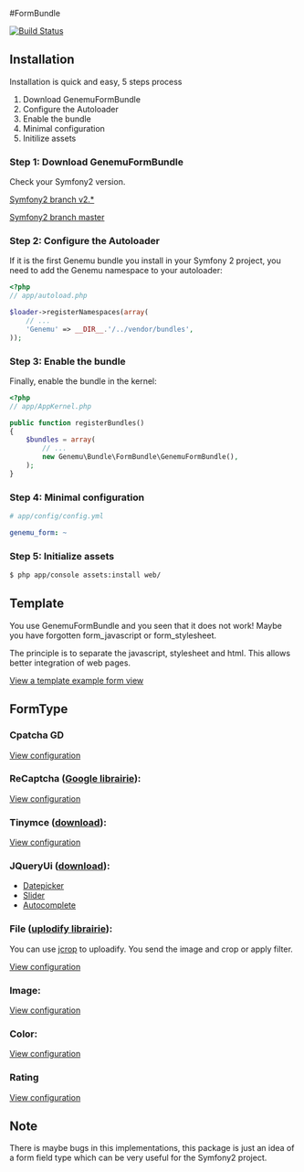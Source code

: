 #FormBundle

[![Build Status](https://secure.travis-ci.org/genemu/GenemuFormBundle.png)](https://secure.travis-ci.org/genemu/GenemuFormBundle)

## Installation

Installation is quick and easy, 5 steps process

1. Download GenemuFormBundle
2. Configure the Autoloader
3. Enable the bundle
4. Minimal configuration
5. Initilize assets

### Step 1: Download GenemuFormBundle

Check your Symfony2 version.

[Symfony2 branch v2.*](https://github.com/genemu/GenemuFormBundle/blob/2.0/Resources/doc/instalation/2.0.md)

[Symfony2 branch master](https://github.com/genemu/GenemuFormBundle/blob/2.0/Resources/doc/instalation/master.md)

### Step 2: Configure the Autoloader

If it is the first Genemu bundle you install in your Symfony 2 project,
you need to add the Genemu namespace to your autoloader:

``` php
<?php
// app/autoload.php

$loader->registerNamespaces(array(
    // ...
    'Genemu' => __DIR__.'/../vendor/bundles',
));
```

### Step 3: Enable the bundle

Finally, enable the bundle in the kernel:

``` php
<?php
// app/AppKernel.php

public function registerBundles()
{
    $bundles = array(
        // ...
        new Genemu\Bundle\FormBundle\GenemuFormBundle(),
    );
}
```

### Step 4: Minimal configuration

``` yaml
# app/config/config.yml

genemu_form: ~
```

### Step 5: Initialize assets

``` bash
$ php app/console assets:install web/
```

## Template

You use GenemuFormBundle and you seen that it does not work!
Maybe you have forgotten form_javascript or form_stylesheet.

The principle is to separate the javascript, stylesheet and html.
This allows better integration of web pages.

[View a template example form view](https://github.com/genemu/GenemuFormBundle/blob/2.0/Resources/doc/template.md)

## FormType

### Cpatcha GD

[View configuration](https://github.com/genemu/GenemuFormBundle/blob/2.0/Resources/doc/captcha_gd/index.md)

### ReCaptcha ([Google librairie](http://www.google.com/recaptcha)):

[View configuration](https://github.com/genemu/GenemuFormBundle/blob/2.0/Resources/doc/recaptcha/index.md)

### Tinymce ([download](http://www.tinymce.com/)):

[View configuration](https://github.com/genemu/GenemuFormBundle/blob/2.0/Resources/doc/jquery/tinymce/index.md)

### JQueryUi ([download](http://jqueryui.com/)):

- [Datepicker](https://github.com/genemu/GenemuFormBundle/blob/2.0/Resources/doc/jquery/datepicker/index.md)
- [Slider](https://github.com/genemu/GenemuFormBundle/blob/2.0/Resources/doc/jquery/slider/index.md)
- [Autocomplete](https://github.com/genemu/GenemuFormBundle/blob/2.0/Resources/doc/jquery/autocomplete/index.md)

### File ([uplodify librairie](http://www.uploadify.com)):

You can use [jcrop](http://deepliquid.com/content/Jcrop.html) to uploadify.
You send the image and crop or apply filter.

[View configuration](https://github.com/genemu/GenemuFormBundle/blob/2.0/Resources/doc/jquery/file/index.md)

### Image:

[View configuration](https://github.com/genemu/GenemuFormBundle/blob/2.0/Resources/doc/jquery/image/index.md)

### Color:

[View configuration](https://github.com/genemu/GenemuFormBundle/blob/2.0/Resources/doc/jquery/color/index.md)

### Rating

[View configuration](https://github.com/genemu/GenemuFormBundle/blob/2.0/Resources/doc/jquery/rating/index.md)

## Note

There is maybe bugs in this implementations, this package is just an idea of a form
field type which can be very useful for the Symfony2 project.
